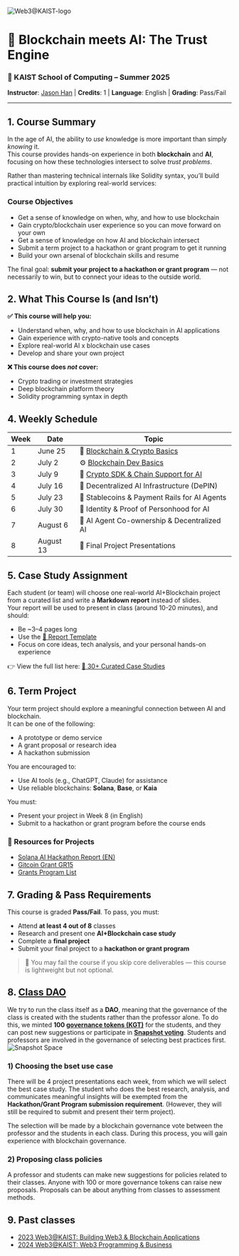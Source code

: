 ![Web3@KAIST-logo](https://hackmd.io/_uploads/Hk_bv6eBge.png)

# 🧠 Blockchain meets AI: The Trust Engine  
### 📅 KAIST School of Computing – Summer 2025  
**Instructor**: [Jason Han](https://www.linkedin.com/in/jaesunhan/) | **Credits**: 1 | **Language**: English | **Grading**: Pass/Fail  

---

## 1. Course Summary

In the age of AI, the ability to *use* knowledge is more important than simply *knowing* it.  
This course provides hands-on experience in both **blockchain** and **AI**, focusing on how these technologies intersect to solve *trust problems*.

Rather than mastering technical internals like Solidity syntax, you’ll build practical intuition by exploring real-world services:  

### Course Objectives
- Get a sense of knowledge on when, why, and how to use blockchain
- Gain crypto/blockchain user experience so you can move forward on your own
- Get a sense of knowledge on how AI and blockchain intersect
- Submit a term project to a hackathon or grant program to get it running
- Build your own arsenal of blockchain skills and resume
 

The final goal: **submit your project to a hackathon or grant program** — not necessarily to win, but to connect your ideas to the outside world.


## 2. What This Course Is (and Isn’t)

**✅ This course will help you:**
- Understand when, why, and how to use blockchain in AI applications
- Gain experience with crypto-native tools and concepts
- Explore real-world AI x blockchain use cases
- Develop and share your own project 

**❌ This course does *not* cover:**
- Crypto trading or investment strategies
- Deep blockchain platform theory
- Solidity programming syntax in depth


## 4. Weekly Schedule

| Week | Date | Topic |
|------|------|-------|
| 1 | June 25 | 🧱 [Blockchain & Crypto Basics](./week1/) |
| 2 | July 2 | ⚙️ [Blockchain Dev Basics](./week2/) |
| 3 | July 9 | 🔧 [Crypto SDK & Chain Support for AI](../reports/#crypto-sdk-chain-support-for-ai) |
| 4 | July 16 | 🧠 Decentralized AI Infrastructure (DePIN) |
| 5 | July 23 | 💸 Stablecoins & Payment Rails for AI Agents |
| 6 | July 30 | 🛂 Identity & Proof of Personhood for AI |
| 7 | August 6 | 🤖 AI Agent Co-ownership & Decentralized AI |
| 8 | August 13 | 🎯 Final Project Presentations |


## 5. Case Study Assignment

Each student (or team) will choose one real-world AI+Blockchain project from a curated list and write a **Markdown report** instead of slides.  
Your report will be used to present in class (around 10-20 minutes), and should:

- Be ~3–4 pages long
- Use the [📄 Report Template](../reports/template/)
- Focus on core ideas, tech analysis, and your personal hands-on experience

👉 View the full list here: [📂 30+ Curated Case Studies](../reports/)


## 6. Term Project

Your term project should explore a meaningful connection between AI and blockchain.  
It can be one of the following:

- A prototype or demo service
- A grant proposal or research idea
- A hackathon submission

You are encouraged to:
- Use AI tools (e.g., ChatGPT, Claude) for assistance
- Use reliable blockchains: **Solana**, **Base**, or **Kaia**

You must:
- Present your project in Week 8 (in English)
- Submit to a hackathon or grant program before the course ends

### 📌 Resources for Projects
- [Solana AI Hackathon Report (EN)](https://4pillars.io/en/articles/solana-s-ai-surge-begins-hackathon-highlights)  
- [Gitcoin Grant GR15](https://archive.grants.gitcoin.co/rounds/15)  
- [Grants Program List](https://blockworks.co/grants/programs)


## 7. Grading & Pass Requirements

This course is graded **Pass/Fail**. To pass, you must:

- Attend **at least 4 out of 8** classes
- Research and present one **AI+Blockchain case study**
- Complete a **final project**
- Submit your final project to a **hackathon or grant program**

> 🚫 You may fail the course if you skip core deliverables — this course is lightweight but not optional.

## 8. [Class DAO](https://snapshot.box/#/s:kaistdao.eth)

We try to run the class itself as a **DAO**, meaning that the governance of the class is created with the students rather than the professor alone. To do this, we minted **100 [governance tokens (KGT)](https://basescan.org/address/0xE495B77E45D27D18B2C5D897207422cf17eC764a)** for the students, and they can post new suggestions or participate in **[Snapshot voting](https://snapshot.box/#/s:kaistdao.eth)**. Students and professors are involved in the governance of selecting best practices first.
![Snapshot Space](https://hackmd.io/_uploads/HksnXV88ll.png)

### 1) Choosing the bset use case
There will be 4 project presentations each week, from which we will select the best case study. The student who does the best research, analysis, and communicates meaningful insights will be exempted from the **Hackathon/Grant Program submission requirement**. (However, they will still be required to submit and present their term project).

The selection will be made by a blockchain governance vote between the professor and the students in each class. During this process, you will gain experience with blockchain governance.

### 2) Proposing class policies
A professor and students can make new suggestions for policies related to their classes. Anyone with 100 or more governance tokens can raise new proposals. Proposals can be about anything from classes to assessment methods.
 

## 9. Past classes
- [2023 Web3@KAIST: Building Web3 & Blockchain Applications](https://web3classdao.github.io/kaist2023/)
- [2024 Web3@KAIST: Web3 Programming & Business](https://docs.google.com/document/d/192_BMgmagLnRwhSBA_bfqzmmsmCi_vMB-wCvLZWfLFU/edit?usp=sharing)
